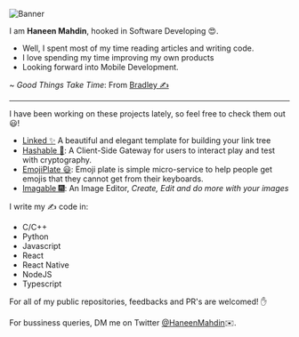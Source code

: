 ![Banner](https://user-images.githubusercontent.com/72091386/155353525-c0db4dbf-1a35-4aa1-be7e-3e0c5a6e845f.png)

I am **Haneen Mahdin**, hooked in Software Developing 😍. <br>
- Well, I spent most of my time reading articles and writing code. <br>
- I love spending my time improving my own products <br>
- Looking forward into Mobile Development.

~ *Good Things Take Time*: From [Bradley ✍️](https://twitter.com/VerdeSelvans)

<hr />

I have been working on these projects lately, so feel free to check them out😃!
- [Linked ✨](https://github.com/haneenmahd/linked) A beautiful and elegant template for building your link tree
- [Hashable 🔑](https://github.com/haneenmahd/hashable): A Client-Side Gateway for users to interact play and test with cryptography.
- [EmojiPlate 😃](https://github.com/emoji-plate/client): Emoji plate is simple micro-service to help people get emojis that they cannot get from their keyboards.
- [Imagable 🎆](https://github.com/imagable/imagable): An Image Editor, *Create, Edit and do more with your images*

I write my ✍️  code in:
- C/C++
- Python
- Javascript
- React
- React Native
- NodeJS
- Typescript

For all of my public repositories, feedbacks and PR's are welcomed! ✋

For bussiness queries, DM me on Twitter [@HaneenMahdin](https://twitter.com/HaneenMahdin)✉️.

